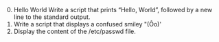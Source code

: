0. Hello World Write a script that prints “Hello, World”, followed by a new line to the standard output.
1. Write a script that displays a confused smiley "(Ôo)'
3. Display the content of the /etc/passwd file.
